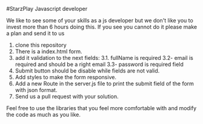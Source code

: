 #StarzPlay Javascript developer

We like to see some of your skills as a js developer but we don't like you to invest more than 6 hours doing this.
If you see you cannot do it please make a plan and send it to us

1. clone this repository
2. There is a index.html form.
3. add it validation to the next fields:
	3.1. fullName is required
	3.2- email is required and should be a right email
	3.3- password is required field
4. Submit button should be disable while fields are not valid.
5. Add styles to make the form responsive.
6. Add a new Route in the server.js file to print the submit field of the form with json format.
7. Send us a pull request with your solution.

Feel free to use the libraries that you feel more comfortable with and modify the code as much as you like.